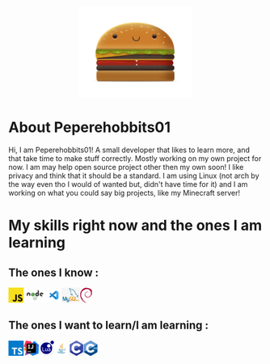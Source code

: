 <p align="center"><a target="_blank" href=""><img height="180" src="./Assets/Logo Pepere.png"></a></p>

# About Peperehobbits01

Hi, I am Peperehobbits01! A small developer that likes to learn more, and that take time to make stuff correctly. Mostly working on my own project for now. I am may help open source project other then my own soon! I like privacy and think that it should be a standard. I am using Linux (not arch by the way even tho I would of wanted but, didn't have time for it) and I am working on what you could say big projects, like my Minecraft server!

# My skills right now and the ones I am learning

## The ones I know :
<p align="left"><a target="_blank" href=""><img height="30" src="./Assets/javascript-logo.png"></a><img height="30" src="./Assets/Node.js-Logo.png"></a><img height="30" src="./Assets/visual-studio-code-logo.png"></a><img height="30" src="./Assets/mysql-logo.png"></a><img height="30" src="./Assets/debian-logo.png"></a></p>

## The ones I want to learn/I am learning :

<p align="left"><a target="_blank" href=""><img height="30" src="./Assets/typescript-logo.png"></a><img height="30" src="./Assets/intellij-idea-logo.png"></a><img height="30" src="./Assets/Lua-Logo.png"></a><img height="30" src="./Assets/java-logo.png"></a><img height="30" src="./Assets/c-programming-language-logo.png"></a><img height="30" src="./Assets/C++-logo.png"></a></p>
